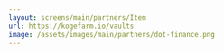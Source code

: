 ```yaml
---
layout: screens/main/partners/Item
url: https://kogefarm.io/vaults
image: /assets/images/main/partners/dot-finance.png
---
```


